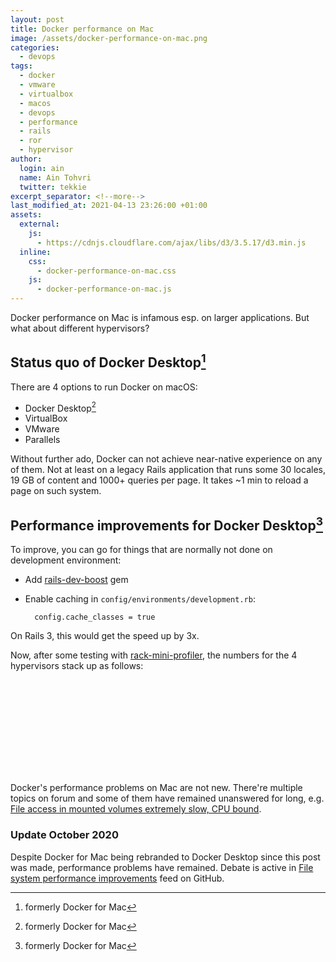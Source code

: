 ```yaml
---
layout: post
title: Docker performance on Mac
image: /assets/docker-performance-on-mac.png
categories:
  - devops
tags:
  - docker
  - vmware
  - virtualbox
  - macos
  - devops
  - performance
  - rails
  - ror
  - hypervisor
author:
  login: ain
  name: Ain Tohvri
  twitter: tekkie
excerpt_separator: <!--more-->
last_modified_at: 2021-04-13 23:26:00 +01:00
assets:
  external:
    js:
      - https://cdnjs.cloudflare.com/ajax/libs/d3/3.5.17/d3.min.js
  inline:
    css:
      - docker-performance-on-mac.css
    js:
      - docker-performance-on-mac.js
---
```

Docker performance on Mac is infamous esp. on larger applications. But what about different hypervisors?<!--more-->

## Status quo of Docker Desktop[^1]

There are 4 options to run Docker on macOS:

- Docker Desktop[^1]
- VirtualBox
- VMware
- Parallels

Without further ado, Docker can not achieve near-native experience on any of them. Not at least on a legacy Rails application that runs some 30 locales, 19 GB of content and 1000+ queries per page. It takes ~1 min to reload a page on such system.

## Performance improvements for Docker Desktop[^1]

To improve, you can go for things that are normally not done on development environment:

- Add [rails-dev-boost](https://github.com/thedarkone/rails-dev-boost) gem
- Enable caching in `config/environments/development.rb`:

        config.cache_classes = true

On Rails 3, this would get the speed up by 3x.

Now, after some testing with [rack-mini-profiler](https://github.com/MiniProfiler/rack-mini-profiler), the numbers for the 4 hypervisors stack up as follows:

<svg class="speed-chart"></svg>

Docker's performance problems on Mac are not new. There're multiple topics on forum and some of them have remained unanswered for long, e.g. [File access in mounted volumes extremely slow, CPU bound](https://forums.docker.com/t/file-access-in-mounted-volumes-extremely-slow-cpu-bound/8076).

### Update October 2020

Despite Docker for Mac being rebranded to Docker Desktop since this post was made, performance problems have remained. Debate is active in [File system performance improvements](https://github.com/docker/for-mac/issues/1592) feed on GitHub.


[^1]: formerly Docker for Mac

